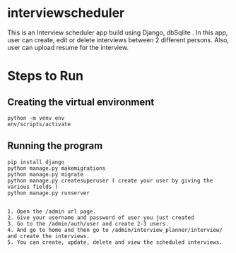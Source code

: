 # interviewscheduler

This is an Interview scheduler app build using Django, dbSqlite . In this app, user can create, edit or delete interviews between 2 different persons. Also, user can upload resume for the interview. 

# Steps to Run 

## Creating the virtual environment

```
python -m venv env
env/scripts/activate

```

## Running the program

```
pip install django
python manage.py makemigrations
python manage.py migrate
python manage.py createsuperuser ( create your user by giving the various fields )
python manage.py runserver

```

```

1. Open the /admin url page.
2. Give your username and password of user you just created
3. Go to the /admin/auth/user and create 2-3 users.
4. And go to home and then go to /admin/interview_planner/interview/ and create the interviews.
5. You can create, update, delete and view the scheduled interviews.

```